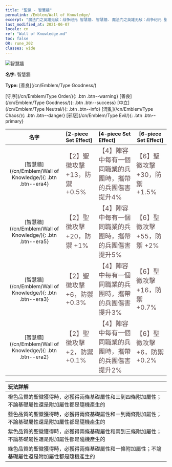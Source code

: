 ```yaml
---
title: "聖徽 - 智慧牆"
permalink: /Emblem/Wall of Knowledge/
excerpt: "魔法门之英雄无敌：战争纪元 智慧牆. 智慧牆. 魔法门之英雄无敌：战争纪元 聖徽 智慧牆. 魔法门之英雄无敌：战争纪元 善良 智慧牆"
last_modified_at: 2021-06-07
locale: cn
ref: "Wall of Knowledge.md"
toc: false
QR: rune_202
classes: wide
---
```


  ![智慧牆](/images/r/rune_icon_202.png)

 **名字:** 智慧牆

 **Type:** [善良](/cn/Emblem/Type Goodness/)

  [守序](/cn/Emblem/Type Order/){: .btn .btn--warning}   [善良](/cn/Emblem/Type Goodness/){: .btn .btn--success}   [中立](/cn/Emblem/Type Neutral/){: .btn .btn--info}   [混亂](/cn/Emblem/Type Chaos/){: .btn .btn--danger}   [邪惡](/cn/Emblem/Type Evil/){: .btn .btn--primary} 

  |  名字    | [2-piece Set Effect] | [4-piece Set Effect] | [6-piece Set Effect]  | 
  |:-----------------------:|:-------------------|:-----------------|----------------| 
  | [智慧牆](/cn/Emblem/Wall of Knowledge/){: .btn .btn--era4} | <span style="color: #645252;font-size:20px">【2】聖徽攻擊 +13，防禦 +0.5%</span> | <span style="color: #645252;font-size:20px">【4】陣容中每有一個同職業的兵團時，攜帶的兵團傷害提升4%</span> | <span style="color: #645252;font-size:20px">【6】聖徽攻擊 +30，防禦 +1.5%</span> | 
  | [智慧牆](/cn/Emblem/Wall of Knowledge/){: .btn .btn--era5} | <span style="color: #645252;font-size:20px">【2】聖徽攻擊 +20，防禦 +1%</span> | <span style="color: #645252;font-size:20px">【4】陣容中每有一個同職業的兵團時，攜帶的兵團傷害提升5%</span> | <span style="color: #645252;font-size:20px">【6】聖徽攻擊 +55，防禦 +2%</span> | 
  | [智慧牆](/cn/Emblem/Wall of Knowledge/){: .btn .btn--era3} | <span style="color: #645252;font-size:20px">【2】聖徽攻擊 +6，防禦 +0.3%</span> | <span style="color: #645252;font-size:20px">【4】陣容中每有一個同職業的兵團時，攜帶的兵團傷害提升3%</span> | <span style="color: #645252;font-size:20px">【6】聖徽攻擊 +16，防禦 +0.7%</span> | 
  | [智慧牆](/cn/Emblem/Wall of Knowledge/){: .btn .btn--era2} | <span style="color: #645252;font-size:20px">【2】聖徽攻擊 +2，防禦 +0.1%</span> | <span style="color: #645252;font-size:20px">【4】陣容中每有一個同職業的兵團時，攜帶的兵團傷害提升2%</span> | <span style="color: #645252;font-size:20px">【6】聖徽攻擊 +6，防禦 +0.2%</span> | 

  |         玩法詳解            | 
  |:-------------------------------|
  | 橙色品質的聖徽獲得時，必獲得兩條基礎屬性和三到四條附加屬性；不論基礎屬性還是附加屬性都是隨機產生的 |
  | 藍色品質的聖徽獲得時，必獲得兩條基礎屬性和一到兩條附加屬性；不論基礎屬性還是附加屬性都是隨機產生的 |
  | 紫色品質的聖徽獲得時，必獲得兩條基礎屬性和兩到三條附加屬性；不論基礎屬性還是附加屬性都是隨機產生的 |
  | 綠色品質的聖徽獲得時，必獲得兩條基礎屬性和一條附加屬性；不論基礎屬性還是附加屬性都是隨機產生的 |
